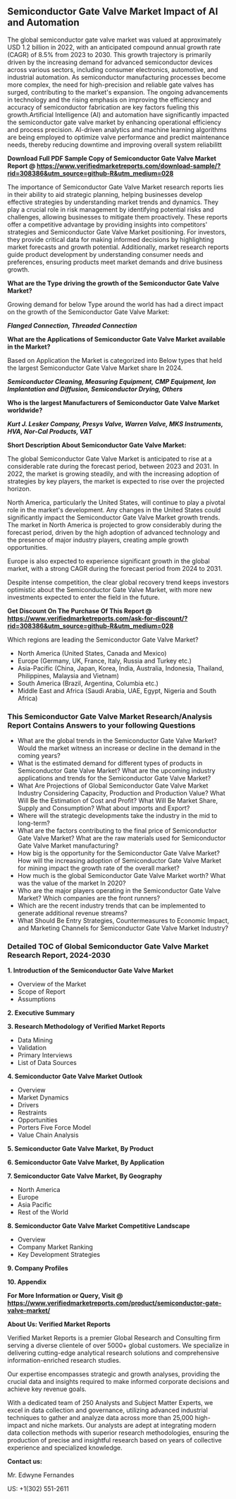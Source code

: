 <h2>Semiconductor Gate Valve Market Impact of AI and Automation</h2>The global semiconductor gate valve market was valued at approximately USD 1.2 billion in 2022, with an anticipated compound annual growth rate (CAGR) of 8.5% from 2023 to 2030. This growth trajectory is primarily driven by the increasing demand for advanced semiconductor devices across various sectors, including consumer electronics, automotive, and industrial automation. As semiconductor manufacturing processes become more complex, the need for high-precision and reliable gate valves has surged, contributing to the market's expansion. The ongoing advancements in technology and the rising emphasis on improving the efficiency and accuracy of semiconductor fabrication are key factors fueling this growth.Artificial Intelligence (AI) and automation have significantly impacted the semiconductor gate valve market by enhancing operational efficiency and process precision. AI-driven analytics and machine learning algorithms are being employed to optimize valve performance and predict maintenance needs, thereby reducing downtime and improving overall system reliabilitt</p><p id="" class=""><strong>Download Full PDF Sample Copy of Semiconductor Gate Valve Market Report @ <a href="https://www.verifiedmarketreports.com/download-sample/?rid=308386&utm_source=github-R&utm_medium=028" target="_blank">https://www.verifiedmarketreports.com/download-sample/?rid=308386&utm_source=github-R&utm_medium=028</a></strong></p><p>The importance of&nbsp;Semiconductor Gate Valve Market research reports lies in their ability to aid strategic planning, helping businesses develop effective strategies by understanding market trends and dynamics. They play a crucial role in risk management by identifying potential risks and challenges, allowing businesses to mitigate them proactively. These reports offer a competitive advantage by providing insights into competitors' strategies and Semiconductor Gate Valve Market positioning. For investors, they provide critical data for making informed decisions by highlighting market forecasts and growth potential. Additionally, market research reports guide product development by understanding consumer needs and preferences, ensuring products meet market demands and drive business growth.</p><p><strong>What are the&nbsp;Type driving the growth of the Semiconductor Gate Valve Market?</strong></p><p id="" class="">Growing demand for below Type around the world has had a direct impact on the growth of the Semiconductor Gate Valve Market:</p><em><strong>Flanged Connection, Threaded Connection</strong></em></p><strong>What are the&nbsp;Applications&nbsp;of Semiconductor Gate Valve Market available in the Market?</strong></p><p id="" class="">Based on Application the Market is categorized into Below types that held the largest Semiconductor Gate Valve Market share In 2024.</p><em><strong>Semiconductor Cleaning, Measuring Equipment, CMP Equipment, Ion Implantation and Diffusion, Semiconductor Drying, Others</strong></em></p><strong>Who is the largest Manufacturers of Semiconductor Gate Valve Market worldwide?</strong></p><p><em><strong>Kurt J. Lesker Company, Presys Valve, Warren Valve, MKS Instruments, HVA, Nor-Cal Products, VAT</strong></em></p><p id="" class=""><strong>Short Description About Semiconductor Gate Valve Market:</strong></p><p>The global Semiconductor Gate Valve Market is anticipated to rise at a considerable rate during the forecast period, between 2023 and 2031. In 2022, the market is growing steadily, and with the increasing adoption of strategies by key players, the market is expected to rise over the projected horizon.</p><p>North America, particularly the United States, will continue to play a pivotal role in the market's development. Any changes in the United States could significantly impact the Semiconductor Gate Valve Market growth trends. The market in North America is projected to grow considerably during the forecast period, driven by the high adoption of advanced technology and the presence of major industry players, creating ample growth opportunities.</p><p>Europe is also expected to experience significant growth in the global market, with a strong CAGR during the forecast period from 2024 to 2031.</p><p>Despite intense competition, the clear global recovery trend keeps investors optimistic about the Semiconductor Gate Valve Market, with more new investments expected to enter the field in the future.</p><p id="" class=""><strong>Get Discount On The Purchase Of This Report @ <a href="https://www.verifiedmarketreports.com/ask-for-discount/?rid=308386&utm_source=github-R&utm_medium=028" target="_blank">https://www.verifiedmarketreports.com/ask-for-discount/?rid=308386&utm_source=github-R&utm_medium=028</a></strong></p>Which regions are leading the Semiconductor Gate Valve Market?</p><ul><li>North America (United States, Canada and Mexico)</li><li>Europe (Germany, UK, France, Italy, Russia and Turkey etc.)</li><li>Asia-Pacific (China, Japan, Korea, India, Australia, Indonesia, Thailand, Philippines, Malaysia and Vietnam)</li><li>South America (Brazil, Argentina, Columbia etc.)</li><li>Middle East and Africa (Saudi Arabia, UAE, Egypt, Nigeria and South Africa)</li></ul><h3 id="" class="">This Semiconductor Gate Valve Market Research/Analysis Report Contains Answers to your following Questions</h3><ul><li>What are the global trends in the Semiconductor Gate Valve Market? Would the market witness an increase or decline in the demand in the coming years?</li><li>What is the estimated demand for different types of products in Semiconductor Gate Valve Market? What are the upcoming industry applications and trends for the Semiconductor Gate Valve Market?</li><li>What Are Projections of Global Semiconductor Gate Valve Market Industry Considering Capacity, Production and Production Value? What Will Be the Estimation of Cost and Profit? What Will Be Market Share, Supply and Consumption? What about imports and Export?</li><li>Where will the strategic developments take the industry in the mid to long-term?</li><li>What are the factors contributing to the final price of Semiconductor Gate Valve Market? What are the raw materials used for Semiconductor Gate Valve Market manufacturing?</li><li>How big is the opportunity for the Semiconductor Gate Valve Market? How will the increasing adoption of Semiconductor Gate Valve Market for mining impact the growth rate of the overall market?</li><li>How much is the global Semiconductor Gate Valve Market worth? What was the value of the market In 2020?</li><li>Who are the major players operating in the Semiconductor Gate Valve Market? Which companies are the front runners?</li><li>Which are the recent industry trends that can be implemented to generate additional revenue streams?</li><li>What Should Be Entry Strategies, Countermeasures to Economic Impact, and Marketing Channels for Semiconductor Gate Valve Market Industry?</li></ul><h3 id="" class="">Detailed TOC of Global Semiconductor Gate Valve Market Research Report, 2024-2030</h3><p id="" class=""><strong>1. Introduction of the Semiconductor Gate Valve Market</strong></p><ul><li>Overview of the Market</li><li>Scope of Report</li><li>Assumptions</li></ul><p id="" class=""><strong>2. Executive Summary</strong></p><p id="" class=""><strong>3. Research Methodology of Verified Market Reports</strong></p><ul><li>Data Mining</li><li>Validation</li><li>Primary Interviews</li><li>List of Data Sources</li></ul><p id="" class=""><strong>4. Semiconductor Gate Valve Market Outlook</strong></p><ul><li>Overview</li><li>Market Dynamics</li><li>Drivers</li><li>Restraints</li><li>Opportunities</li><li>Porters Five Force Model</li><li>Value Chain Analysis</li></ul><p id="" class=""><strong>5. Semiconductor Gate Valve Market, By Product</strong></p><p id="" class=""><strong>6. Semiconductor Gate Valve Market, By Application</strong></p><p id="" class=""><strong>7. Semiconductor Gate Valve Market, By Geography</strong></p><ul><li>North America</li><li>Europe</li><li>Asia Pacific</li><li>Rest of the World</li></ul><p id="" class=""><strong>8. Semiconductor Gate Valve Market Competitive Landscape</strong></p><ul><li>Overview</li><li>Company Market Ranking</li><li>Key Development Strategies</li></ul><p id="" class=""><strong>9. Company Profiles</strong></p><p id="" class=""><strong>10. Appendix</strong></p><p id="" class=""><strong>For More Information or Query, Visit @ <a href="https://www.verifiedmarketreports.com/product/semiconductor-gate-valve-market/" target="_blank">https://www.verifiedmarketreports.com/product/semiconductor-gate-valve-market/</a></strong></p><p id="" class=""><strong>About Us: Verified Market Reports</strong></p><p id="" class="">Verified Market Reports is a premier Global Research and Consulting firm serving a diverse clientele of over 5000+ global customers. We specialize in delivering cutting-edge analytical research solutions and comprehensive information-enriched research studies.</p><p id="" class="">Our expertise encompasses strategic and growth analyses, providing the crucial data and insights required to make informed corporate decisions and achieve key revenue goals.</p><p id="" class="">With a dedicated team of 250 Analysts and Subject Matter Experts, we excel in data collection and governance, utilizing advanced industrial techniques to gather and analyze data across more than 25,000 high-impact and niche markets. Our analysts are adept at integrating modern data collection methods with superior research methodologies, ensuring the production of precise and insightful research based on years of collective experience and specialized knowledge.</p><p id="" class=""><strong>Contact us:</strong></p><p id="" class="">Mr. Edwyne Fernandes</p><p id="" class="">US: +1(302) 551-2611</p>